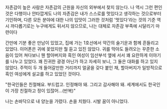 자존감이 높은 사람은 자존감의 근원을 자신의 외부에서 찾지 않는다. 나 역시 그런 편인 것은 다행이나 안타깝게도 나의 자존감은 내가 스스로를 멋있다고 생각하는 것으로부터 기인하며, 다른 모든 분야에 대한 나의 입맛이 그러한 것처럼 '멋있다'라는 것의 기준 역시 까다롭기로는 누구에게도 뒤서지 않으므로, 나는 대체로 자존감 부족에 시달리기 마련이다

간만에 기분 좋은 만남이 있었고, 집에 가는 1호선에서 약간의 술기운과 함께 흔들리고 있었다. 이어폰은 귀에 꽂았지만 뭘 듣고 있진 않았다.  귀를 막아도 들려오는 꾸준한 소음이 있어 쳐다보니 웬 할아버지와 흑인 여성이 임산부석 옆에 서서 꽤 요란하게 이야기를 나누고 있었다. 꽤 진귀한 광경 아닌가 하고 자세히 보니, 그 둘은 대화를 하고 있지 않았다. 주먹이 두 개 들어갈만한 거리까지 얼굴을 갖다 붙인 채, 할아버지가 일방적으로 흑인 여성에게 설교를 하고 있었던 것이다.

"한국인들은 친절해요. 부드럽고. 인정해야 돼. 그리고 감사해야 돼. 세계에서도 한국인이 가장 친절하고 정이 있잖어...(반복)"

나는 손바닥으로 내 양눈을 가렸다. 손을 치웠다. 시발 꿈이 아니었다. 
